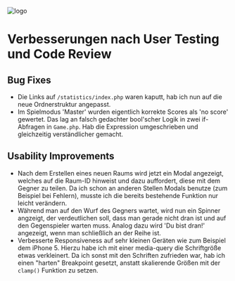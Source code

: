 ![logo](https://users.multimediatechnology.at/~fhs45907/mmp1/img/logo.svg)

# Verbesserungen nach User Testing und Code Review

## Bug Fixes

- Die Links auf `/statistics/index.php` waren kaputt, hab ich nun auf die neue Ordnerstruktur angepasst.
- Im Spielmodus 'Master' wurden eigentlich korrekte Scores als 'no score' gewertet. Das lag an falsch gedachter bool'scher Logik in zwei if-Abfragen in `Game.php`. Hab die Expression umgeschrieben und gleichzeitig verständlicher gemacht.

## Usability Improvements

- Nach dem Erstellen eines neuen Raums wird jetzt ein Modal angezeigt, welches auf die Raum-ID hinweist und dazu auffordert, diese mit dem Gegner zu teilen. Da ich schon an anderen Stellen Modals benutze (zum Beispiel bei Fehlern), musste ich die bereits bestehende Funktion nur leicht verändern.
- Während man auf den Wurf des Gegners wartet, wird nun ein Spinner angzeigt, der verdeutlichen soll, dass man gerade nicht dran ist und auf den Gegenspieler warten muss. Analog dazu wird 'Du bist dran!' angezeigt, wenn man schließlich an der Reihe ist.
- Verbesserte Responsiveness auf sehr kleinen Geräten wie zum Beispiel dem iPhone 5. Hierzu habe ich mit einer media-query die Schriftgröße etwas verkleinert. Da ich sonst mit den Schriften zufrieden war, hab ich einen "harten" Breakpoint gesetzt, anstatt skalierende Größen mit der `clamp()` Funktion zu setzen.
